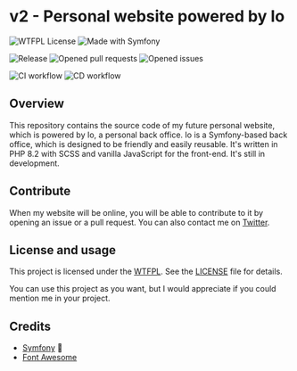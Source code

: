 # v2 - Personal website powered by Io


![WTFPL License](https://img.shields.io/github/license/fnev-eu/v2.svg) ![Made with Symfony](https://img.shields.io/badge/Made%20with-Symfony-1f425f.svg)

![Release](https://img.shields.io/github/release/fnev-eu/v2.svg)
![Opened pull requests](https://img.shields.io/github/issues-pr/fnev-eu/v2.svg)
![Opened issues](https://img.shields.io/github/issues/fnev-eu/v2.svg)

![CI workflow](https://github.com/fnev-eu/v2/actions/workflows/build.yml/badge.svg)
![CD workflow](https://github.com/fnev-eu/v2/actions/workflows/deploy.yml/badge.svg)

## Overview
This repository contains the source code of my future personal website, which is powered by Io, a personal back office.
Io is a Symfony-based back office, which is designed to be friendly and easily reusable. It's written in PHP 8.2 with SCSS and vanilla JavaScript for the front-end. It's still in development.

## Contribute
When my website will be online, you will be able to contribute to it by opening an issue or a pull request. You can also contact me on [Twitter](https://twitter.com/fnev_eu).

## License and usage
This project is licensed under the [WTFPL](http://www.wtfpl.net/). See the [LICENSE](LICENSE) file for details.

You can use this project as you want, but I would appreciate if you could mention me in your project.

## Credits
- [Symfony](https://symfony.com/) 💖
- [Font Awesome](https://fontawesome.com/)
